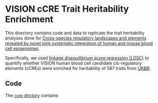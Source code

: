 # VISION cCRE Trait Heritability Enrichment

This directory contains code and data to replicate the trait heritability analyses done for [Cross-species regulatory landscapes and elements revealed by novel joint systematic integration of human and mouse blood cell epigenomes](https://www.biorxiv.org/content/10.1101/2023.04.02.535219v1).

Specifically, we used [linkage disequilibrium score regression (LDSC)](https://github.com/bulik/ldsc) to quantify whether VISION human blood cell candidate cis-regulatory elements (cCREs) were enriched for heritability of 587 traits from [UKBB](https://www.nealelab.is/uk-biobank).

## Code

The [`code` dirctory](/code) contains
